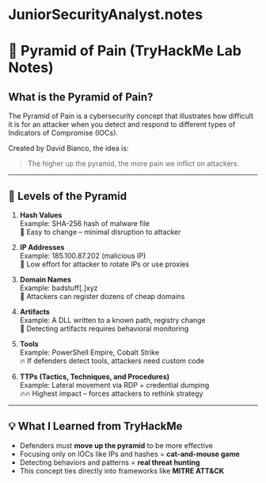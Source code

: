 # JuniorSecurityAnalyst.notes
# 🧠 Pyramid of Pain (TryHackMe Lab Notes)

## What is the Pyramid of Pain?

The Pyramid of Pain is a cybersecurity concept that illustrates how difficult it is for an attacker when you detect and respond to different types of Indicators of Compromise (IOCs).

Created by David Bianco, the idea is:
> The higher up the pyramid, the more pain we inflict on attackers.

---

## 🔺 Levels of the Pyramid

1. **Hash Values**  
   Example: SHA-256 hash of malware file  
   🔹 Easy to change – minimal disruption to attacker

2. **IP Addresses**  
   Example: 185.100.87.202 (malicious IP)  
   🔹 Low effort for attacker to rotate IPs or use proxies

3. **Domain Names**  
   Example: badstuff[.]xyz  
   🔹 Attackers can register dozens of cheap domains

4. **Artifacts**  
   Example: A DLL written to a known path, registry change  
   🔸 Detecting artifacts requires behavioral monitoring

5. **Tools**  
   Example: PowerShell Empire, Cobalt Strike  
   🔥 If defenders detect tools, attackers need custom code

6. **TTPs (Tactics, Techniques, and Procedures)**  
   Example: Lateral movement via RDP + credential dumping  
   🔥🔥 Highest impact – forces attackers to rethink strategy

---

## 💡 What I Learned from TryHackMe

- Defenders must **move up the pyramid** to be more effective
- Focusing only on IOCs like IPs and hashes = **cat-and-mouse game**
- Detecting behaviors and patterns = **real threat hunting**
- This concept ties directly into frameworks like **MITRE ATT&CK**
